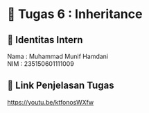 # 📁 Tugas 6 : Inheritance

## 👤 Identitas Intern
Nama : Muhammad Munif Hamdani             
NIM  : 235150601111009

## 🔗 Link Penjelasan Tugas

https://youtu.be/ktfonosWXfw

